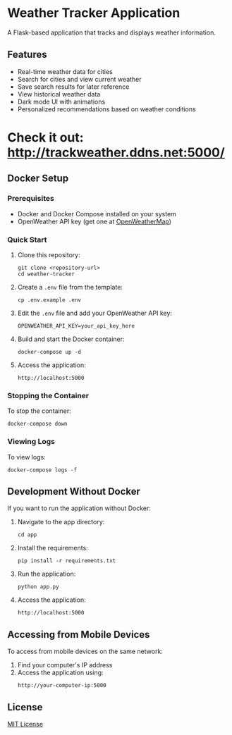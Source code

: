 # Weather Tracker Application

A Flask-based application that tracks and displays weather information.

## Features

- Real-time weather data for cities
- Search for cities and view current weather
- Save search results for later reference
- View historical weather data
- Dark mode UI with animations
- Personalized recommendations based on weather conditions

# Check it out: http://trackweather.ddns.net:5000/

## Docker Setup

### Prerequisites

- Docker and Docker Compose installed on your system
- OpenWeather API key (get one at [OpenWeatherMap](https://openweathermap.org/api))

### Quick Start

1. Clone this repository:
   ```
   git clone <repository-url>
   cd weather-tracker
   ```

2. Create a `.env` file from the template:
   ```
   cp .env.example .env
   ```

3. Edit the `.env` file and add your OpenWeather API key:
   ```
   OPENWEATHER_API_KEY=your_api_key_here
   ```

4. Build and start the Docker container:
   ```
   docker-compose up -d
   ```

5. Access the application:
   ```
   http://localhost:5000
   ```

### Stopping the Container

To stop the container:
```
docker-compose down
```

### Viewing Logs

To view logs:
```
docker-compose logs -f
```

## Development Without Docker

If you want to run the application without Docker:

1. Navigate to the app directory:
   ```
   cd app
   ```

2. Install the requirements:
   ```
   pip install -r requirements.txt
   ```

3. Run the application:
   ```
   python app.py
   ```

4. Access the application:
   ```
   http://localhost:5000
   ```

## Accessing from Mobile Devices

To access from mobile devices on the same network:

1. Find your computer's IP address
2. Access the application using:
   ```
   http://your-computer-ip:5000
   ```

## License

[MIT License](LICENSE)
